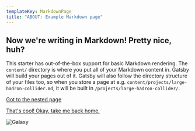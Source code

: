 ```yaml
---
templateKey: MarkdownPage
title: "ABOUT: Example Markdown page"
---
```


## Now we're writing in Markdown! Pretty nice, huh?

This starter has out-of-the-box support for basic Markdown rendering. The `content/` directory is where you put all of your Markdown content in. Gatsby will build your pages out of it. Gatsby will also follow the directory structure of your files too, so when you store a page at e.g. `content/projects/large-hadron-collider.md`, it will be built in `/projects/large-hadron-collider/`.

[Got to the nested page](./nested)

[That's cool! Okay, take me back home.](./)

![Galaxy](/media/galaxy.jpg)

